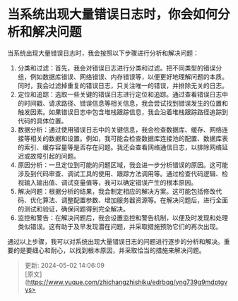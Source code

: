 # 当系统出现大量错误日志时，你会如何分析和解决问题

当系统出现大量错误日志时，我会按照以下步骤进行分析和解决问题：

1. 分类和过滤：首先，我会对错误日志进行分类和过滤。把不同类型的错误分组，例如数据库错误、网络错误、内存错误等，以便更好地理解问题的本质。同时，我会过滤掉重复的错误日志，只关注唯一的错误，并排除无关的日志。
2. 定位和追踪：选取一些关键的错误日志进行定位和追踪。通过查看错误日志中的时间戳、请求路径、错误信息等相关信息，我会尝试找到错误发生的位置和触发因素。如果错误日志中包含堆栈跟踪信息，我会沿着堆栈跟踪路径追踪到代码的具体位置。
3. 数据分析：通过使用错误日志中的关键信息，我会检查数据库、缓存、网络连接等相关的数据和设置。例如，我可能会检查数据库连接池的配置、数据库表的索引、缓存容量等是否存在问题。我还会查看网络通信日志，以排除网络延迟或故障引起的问题。
4. 原因分析：一旦定位到可能的问题区域，我会进一步分析错误的原因。这可能涉及到代码审查、调试工具的使用、跟踪方法调用等。通过检查代码逻辑、检视输入输出值、调试变量值等，我可以确定错误产生的根本原因。
5. 解决问题：根据分析的结果，我会制定相应的解决方案。这可能包括修改代码、优化算法、调整配置参数、增加服务器资源等。在解决问题后，进行全面的测试和验证，确保问题得到完全解决。
6. 监控和警告：在解决问题后，我会设置监控和警告机制，以便及时发现和处理类似错误。这有助于及早发现潜在问题，并采取措施预防它们的再次出现。

通过以上步骤，我可以对系统出现大量错误日志的问题进行逐步的分析和解决。重要的是要细心和耐心，以找到根本原因，并采取恰当的措施来解决问题。





> 更新: 2024-05-02 14:06:09  
> [原文](https://www.yuque.com/zhichangzhishiku/edrbqg/yng739g9mdptgvys>